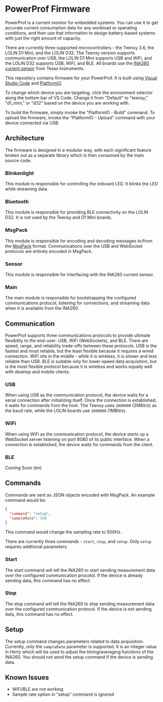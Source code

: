 # PowerProf Firmware

PowerProf is a current monitor for embedded systems. You can use it to get accurate current consumption data for any workload or operating conditions, and then use that information to design battery-based systems with just the right amount of capacity.

There are currently three supported microcontrollers - the Teensy 3.6, the LOLIN D1 Mini, and the LOLIN D32. The Teensy version supports communication over USB, the LOLIN D1 Mini supports USB and WiFi, and the LOLIN D32 supports USB, WiFi, and BLE. All boards use the [INA260 current sensor](https://www.ti.com/lit/ds/symlink/ina260.pdf) from Texas Instruments.

This repostiory contains firmware for your PowerProf. It is built using [Visual Studio Code](https://code.visualstudio.com/) and [PlatformIO](https://platformio.org/).

To change which device you are targeting, click the environment selector along the bottom bar of VS Code. Change it from "Default" to "teensy," "d1_mini," or "d32" based on the device you are working with.

To build the firmware, simply invoke the "PlatformIO - Build" command. To upload the firmware, invoke the "PlatformIO - Upload" command with your device connected via USB.

## Architecture

The firmware is designed in a modular way, with each significant feature broken out as a separate library which is then consumed by the main source code.

### Blinkenlight

This module is responsible for controlling the onboard LED. It blinks the LED while streaming data.

### Bluetooth

This module is responsible for providing BLE connectivity on the LOLIN D32. It is not used by the Teensy and D1 Mini boards.

### MsgPack

This module is responsible for encoding and decoding messages to/from the [MsgPack](https://msgpack.org/index.html) format. Communications over the USB and WebSocket protocols are entirely encoded in MsgPack.

### Sensor

This module is responsible for interfacing with the INA260 current sensor.

### Main

The main module is responsible for bootstrapping the configured communications protocol, listening for connections, and streaming data when it is available from the INA260.

## Communication

PowerProf supports three communications protocols to provide ultimate flexibility to the end-user: USB, WiFi (WebSockets), and BLE. There are speed, range, and reliability trade-offs between these protocols. USB is the fastest and most reliable, but the least flexible because it requires a wired connection. WiFi sits in the middle - while it is wireless, it is slower and less reliable than USB. BLE is suitable only for lower-speed data acquisition, but is the most flexible protocol because it is wireless and works equally well with desktop and mobile clients.

### USB

When using USB as the communication protocol, the device waits for a serial connection after initializing itself. Once the connection is established, it waits for commands from the host. The Teensy uses `2000000` (2MBit/s) as the baud rate, while the LOLIN boards use `1000000` (1MBit/s).

### WiFi

When using WiFi as the communication protocol, the device starts up a WebSocket server listening on port 8080 of its public interface. When a connection is established, the device waits for commands from the client.

### BLE

Coming Soon (tm)

## Commands

Commands are sent as JSON objects encoded with MsgPack. An example command would be:

```json
{
  "command": "setup",
  "sampleRate": 500
}
```

This command would change the sampling rate to 500Hz.

There are currently three commands - `start`, `stop`, and `setup`. Only `setup` requires additional parameters.

### Start

The start command will tell the INA260 to start sending measurement data over the configured communication procotol. If the device is already sending data, this command has no effect.

### Stop

The stop command will tell the INA260 to stop sending measurement data over the configured communication protocol. If the device is not sending data, this command has no effect.

## Setup

The setup command changes parameters related to data acquisition. Currently, only the `sampleRate` parameter is supported. It is an integer value in Hertz which will be used to adjust the timing/averaging functions of the INA260. You should not send the setup command if the device is sending data.

## Known Issues

- WiFi/BLE are not working
- Sample rate option in "setup" command is ignored
